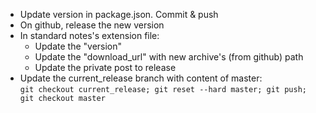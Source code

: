 * Update version in package.json. Commit & push
* On github, release the new version
* In standard notes's extension file:
  * Update the "version"
  * Update the "download_url" with new archive's (from github) path
  * Update the private post to release
* Update the current_release branch with content of master:  
  `git checkout current_release; git reset --hard master; git push; git checkout master`
